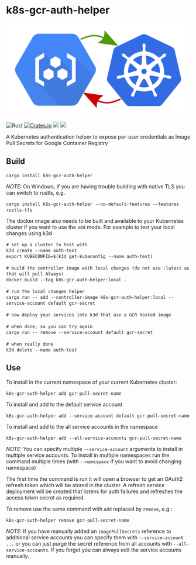 # k8s-gcr-auth-helper

![Logo](images/logo.svg)

![Rust](https://github.com/stephenc/k8s-gcr-auth-helper/workflows/Rust/badge.svg)  [![Crates.io](https://img.shields.io/crates/v/k8s-gcr-auth-helper.svg)](https://crates.io/crates/k8s-gcr-auth-helper) [![](https://images.microbadger.com/badges/image/stephenc/k8s-gcr-auth-helper.svg)](https://hub.docker.com/r/stephenc/k8s-gcr-auth-helper/) [![](https://images.microbadger.com/badges/version/stephenc/k8s-gcr-auth-helper.svg)](https://hub.docker.com/r/stephenc/k8s-gcr-auth-helper/)

A Kubernetes authentication helper to expose per-user credentials as Image Pull Secrets for Google Container Registry

## Build



```
cargo install k8s-gcr-auth-helper
```

*NOTE:* On Windows, if you are having trouble building with native TLS you can switch to rustls, e.g.

```
cargo install k8s-gcr-auth-helper --no-default-features --features rustls-tls
```                                                   

The docker image also needs to be built and available to your Kubernetes cluster if you want to use the `add` mode. For example to test your local changes using k3d

```                        
# set up a cluster to test with
k3d create --name auth-test
export KUBECONFIG=$(k3d get-kubeconfig --name auth-test)

# build the controller image with local changes (do not use :latest as that will pull Always)
docker build --tag k8s-gcr-auth-helper:local .                                               

# run the local changes helper
cargo run -- add --controller-image k8s-gcr-auth-helper:local --service-account default gcr-secret

# now deploy your services into k3d that use a GCR hosted image

# when done, so you can try again
cargo run -- remove --service-account default gcr-secret

# when really done
k3d delete --name auth-test
```

## Use

To install in the current namespace of your current Kubernetes cluster:

```
k8s-gcr-auth-helper add gcr-pull-secret-name
```                                                                    

To install and add to the default service account

```
k8s-gcr-auth-helper add --service-account default gcr-pull-secret-name
```                                                                    

To install and add to the all service accounts in the namespace

```
k8s-gcr-auth-helper add --all-service-accounts gcr-pull-secret-name
```                                                                    

*NOTE:* You can specify multiple `--service-account` arguments to install in multiple service accounts. To install in multiple namespaces run the command multiple times (with `--namespace` if you want to avoid changing namespace)

The first time the command is run it will open a browser to get an OAuth2 refresh token which will be stored in the cluster. 
A refresh service deployment will be created that listens for auth failures and refreshes the access token secret as required.

To remove use the same command with `add` replaced by `remove`, e.g.:

```
k8s-gcr-auth-helper remove gcr-pull-secret-name
```     

*NOTE:* If you have manually added an `imagePullSecrets` reference to additional service accounts you can specify them with `--service-account ...` or you can just purge the secret reference from all accounts with `--all-service-accounts`. If you forget you can always edit the service accounts manually. 
